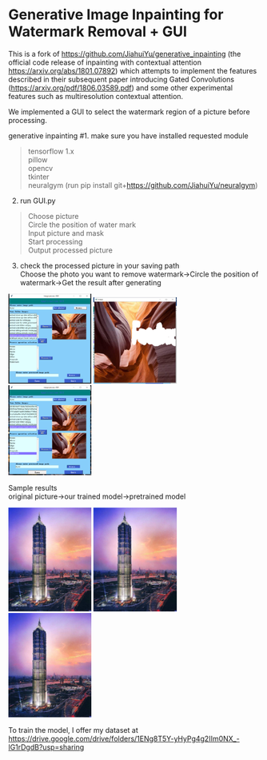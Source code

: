 # Generative Image Inpainting for Watermark Removal + GUI

This is a fork of https://github.com/JiahuiYu/generative_inpainting (the official code release of inpainting with contextual attention https://arxiv.org/abs/1801.07892) which attempts to implement the features described in their subsequent paper introducing Gated Convolutions (https://arxiv.org/pdf/1806.03589.pdf) and some other experimental features such as multiresolution contextual attention.

We implemented a GUI to select the watermark region of a picture before processing.

generative inpainting
#1. make sure you have installed requested module

>tensorflow 1.x  
>pillow  
>opencv  
>tkinter  
>neuralgym (run pip install git+https://github.com/JiahuiYu/neuralgym)

2. run GUI.py

>Choose picture  
>Circle the position of water mark  
>Input picture and mask  
>Start processing  
>Output processed picture  

3. check the processed picture in your saving path  
Choose the photo you want to remove watermark->Circle the position of watermark->Get the result after generating

<img src="https://github.com/boge8888/Watermark-removal-GUI/blob/master/examples/places2/gui1.png" width="33%"/> <img src="https://github.com/boge8888/Watermark-removal-GUI/blob/master/examples/places2/gui2.png" width="33%"/> <img src="https://github.com/boge8888/Watermark-removal-GUI/blob/master/examples/places2/gui3.png" width="33%"/>

Sample results  
original picture->our trained model->pretrained model

<img src="https://github.com/boge8888/Watermark-removal-GUI/blob/master/examples/places2/jinmao1.png" width="33%"/> <img src="https://github.com/boge8888/Watermark-removal-GUI/blob/master/examples/places2/jinmao2.png" width="33%"/> <img src="https://github.com/boge8888/Watermark-removal-GUI/blob/master/examples/places2/jinmao3.png" width="33%"/>

To train the model, I offer my dataset at https://drive.google.com/drive/folders/1ENg8T5Y-yHyPg4g2IIm0NX_-lG1rDgdB?usp=sharing

